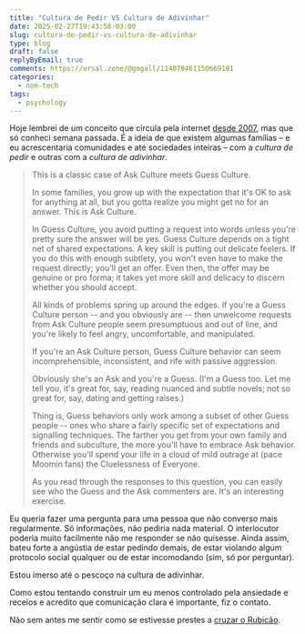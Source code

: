 ```yaml
---
title: "Cultura de Pedir VS Cultura de Adivinhar"
date: 2025-02-27T19:43:58-03:00
slug: cultura-de-pedir-vs-cultura-de-adivinhar
type: blog
draft: false
replyByEmail: true
comments: https://ursal.zone/@gmgall/114078461150669181
categories:
  - non-tech
tags:
  - psychology
---
```

Hoje lembrei de um conceito que circula pela internet [desde 2007](https://ask.metafilter.com/55153/Whats-the-middle-ground-between-FU-and-Welcome#830421), mas que só conheci semana passada. É a ideia de que existem algumas famílias – e eu acrescentaria comunidades e até sociedades inteiras – com a *cultura de pedir* e outras com a *cultura de adivinhar*.

> This is a classic case of Ask Culture meets Guess Culture.
>
> In some families, you grow up with the expectation that it's OK to ask for anything at all, but you gotta realize you might get no for an answer. This is Ask Culture.
>
> In Guess Culture, you avoid putting a request into words unless you're pretty sure the answer will be yes. Guess Culture depends on a tight net of shared expectations. A key skill is putting out delicate feelers. If you do this with enough subtlety, you won't even have to make the request directly; you'll get an offer. Even then, the offer may be genuine or pro forma; it takes yet more skill and delicacy to discern whether you should accept.
>
> All kinds of problems spring up around the edges. If you're a Guess Culture person -- and you obviously are -- then unwelcome requests from Ask Culture people seem presumptuous and out of line, and you're likely to feel angry, uncomfortable, and manipulated.
>
> If you're an Ask Culture person, Guess Culture behavior can seem incomprehensible, inconsistent, and rife with passive aggression.
>
> Obviously she's an Ask and you're a Guess. (I'm a Guess too. Let me tell you, it's great for, say, reading nuanced and subtle novels; not so great for, say, dating and getting raises.)
>
> Thing is, Guess behaviors only work among a subset of other Guess people -- ones who share a fairly specific set of expectations and signalling techniques. The farther you get from your own family and friends and subculture, the more you'll have to embrace Ask behavior. Otherwise you'll spend your life in a cloud of mild outrage at (pace Moomin fans) the Cluelessness of Everyone.
>
> As you read through the responses to this question, you can easily see who the Guess and the Ask commenters are. It's an interesting exercise.

Eu queria fazer uma pergunta para uma pessoa que não converso mais regularmente. Só informações, não pediria nada material. O interlocutor poderia muito facilmente não me responder se não quisesse. Ainda assim, bateu forte a angústia de estar pedindo demais, de estar violando algum protocolo social qualquer ou de estar incomodando (sim, só por perguntar).

Estou imerso até o pescoço na cultura de adivinhar.

Como estou tentando construir um eu menos controlado pela ansiedade e receios e acredito que comunicação clara é importante, fiz o contato.

Não sem antes me sentir como se estivesse prestes a [cruzar o Rubicão](https://pt.wikipedia.org/wiki/Travessia_do_Rubic%C3%A3o).
